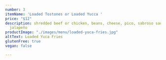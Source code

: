 ```yaml
---
number: 3
itemName: 'Loaded Tostones or Loaded Yucca '
price: "$12"
description: shredded beef or chicken, beans, cheese, pico, sabroso sauce, house-pickled
  jalapeño
productImage: "./images/menu/loaded-yuca-fries.jpg"
altText: Loaded Yuca Fries
glutenFree: true
vegan: false

---
```


